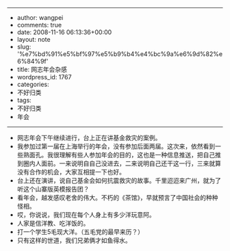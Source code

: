 - --
- author: wangpei
- comments: true
- date: 2008-11-16 06:13:36+00:00
- layout: note
- slug: '%e7%bd%91%e5%bf%97%e5%b9%b4%e4%bc%9a%e6%9d%82%e6%84%9f'
- title: 网志年会杂感
- wordpress_id: 1767
- categories:
- 不好归类
- tags:
- 不好归类
- 年会
- --
- 网志年会下午继续进行，台上正在讲基金救灾的案例。
- 我参加过第一届在上海举行的年会，没有参加后面两届。这次来，依然看到一些熟面孔。我很理解有些人参加年会的目的，这也是一种信息推送，把自己推到圈内人面前。一来说明自自己没进去，二来说明自己还干这一行，三来就算没有合作的机会，大家互相提一下也好。
- 台上还在演讲，说自己基金会如何抗震救灾的故事。千里迢迢来广州，就为了听这个山寨版英模报告团？
- 看年会，越发感叹老舍的伟大。不朽的《茶馆》，早就预言了中国社会的种种怪相。
- 哎，你说说，我们现在每个人身上有多少洋玩意阿。
- 人家是信洋教、吃洋饭的。
- 打一个学生5毛现大洋。（五毛党的最早来历？）
- 只有这样的世道，我们兄弟俩才如鱼得水。
